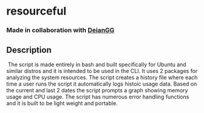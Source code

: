# resourceful
### Made in collaboration with [DeianGG](https://github.com/DeianGG)

## Description

&nbsp;The script is made entirely in bash and built specifically for Ubuntu and similar distros and it is intended to be used in the CLI. It uses 2 packages for analyzing the system resources.
The script creates a history file where each time a user runs the script it automatically logs histoic usage data. Based on the current and last 2 dates the script prompts a graph showing memory usage
and CPU usage. The script has numerous error handling functions and it is built to be light weight and portable.
